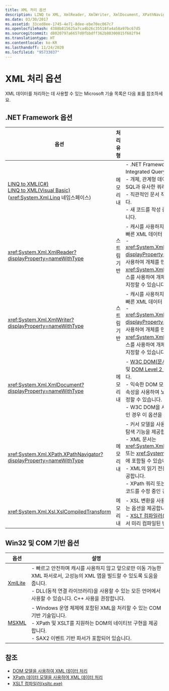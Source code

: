 ```yaml
---
title: XML 처리 옵션
description: LINQ to XML, XmlReader, XmlWriter, XmlDocument, XPathNavigator, XslCompiledTransform, XmlLite, MSXML을 포함하여 XML 처리 옵션을 검토합니다.
ms.date: 03/30/2017
ms.assetid: 33ced8ee-1745-4e71-8dee-ebe70ec067c7
ms.openlocfilehash: 4388b815625a7ca4b26c35518fa4a58a97bc67d5
ms.sourcegitcommit: d8020797a6657d0fbbdff362b80300815f682f94
ms.translationtype: HT
ms.contentlocale: ko-KR
ms.lasthandoff: 11/24/2020
ms.locfileid: "95733037"
---
```

# <a name="xml-processing-options"></a>XML 처리 옵션

XML 데이터를 처리하는 데 사용할 수 있는 Microsoft 기술 목록은 다음 표를 참조하세요.  
  
## <a name="net-framework-options"></a>.NET Framework 옵션  
  
|**옵션**|**처리 유형**|**설명**|  
|----------------|-------------------------|---------------------|  
|[LINQ to XML(C#)](../../linq/linq-xml-overview.md) <br/> [LINQ to XML(Visual Basic)](../../linq/linq-xml-overview.md) <br />(<xref:System.Xml.Linq> 네임스페이스)|메모리 내|- .NET Framework LINQ(Language-Integrated Query) 기술을 기반으로 합니다.<br />- 개체, 관계형 데이터 및 XML 데이터에 대해 SQL과 유사한 쿼리 경험을 제공합니다.<br />- 직관적인 문서 작성 및 변환 기능을 제공합니다.<br />- 새 코드를 작성 중인 경우 이 옵션을 사용합니다.|  
|<xref:System.Xml.XmlReader?displayProperty=nameWithType>|스트림 기반|- 캐시를 사용하지 않고 앞으로만 이동 가능한 빠른 XML 데이터 액세스 방법을 제공합니다.<br />- <xref:System.Xml.XmlReader.Create%2A?displayProperty=nameWithType> 메서드를 사용하여 개체를 만들고 <xref:System.Xml.XmlReaderSettings> 클래스를 사용하여 개체에서 활성화할 기능 집합을 지정할 수 있습니다.|  
|<xref:System.Xml.XmlWriter?displayProperty=nameWithType>|스트림 기반|- 캐시를 사용하지 않고 앞으로만 이동 가능한 빠른 XML 데이터 생성 방법을 제공합니다.<br />- <xref:System.Xml.XmlWriter.Create%2A?displayProperty=nameWithType> 메서드를 사용하여 개체를 만들고 <xref:System.Xml.XmlWriterSettings> 클래스를 사용하여 개체에서 활성화할 기능 집합을 지정할 수 있습니다.|  
|<xref:System.Xml.XmlDocument?displayProperty=nameWithType>|메모리 내|- [W3C DOM(문서 개체 모델) Level 1 Core](https://www.w3.org/TR/REC-DOM-Level-1/level-one-core.html) 및 [DOM Level 2 Core](https://www.w3.org/TR/DOM-Level-2-Core/) 권장 사항을 구현합니다.<br />- 익숙한 DOM 모델을 기반으로 한 메서드 및 속성을 사용하여 노드를 생성, 삽입, 제거 및 수정할 수 있습니다.<br />- W3C DOM을 사용하는 기존 코드를 수정 중인 경우 이 옵션을 사용합니다.|  
|<xref:System.Xml.XPath.XPathNavigator?displayProperty=nameWithType>|메모리 내|- 커서 모델을 사용하는 몇 가지 편집 옵션 및 탐색 기능을 제공합니다.<br />- XML 문서는 <xref:System.Xml.XPath.XPathDocument> 또는 <xref:System.Xml.XmlDocument> 개체에 포함될 수 있습니다.<br />- XML의 읽기 전용 처리에 우수한 성능을 제공합니다.<br />- XPath 쿼리 또는 XSLT 변환이 포함된 기존 코드를 수정 중인 경우 이 옵션을 사용합니다.|  
|<xref:System.Xml.Xsl.XslCompiledTransform>|메모리 내|- XSL 변환을 사용하여 XML 데이터를 변형하는 옵션을 제공합니다.<br />- [XSLT 컴파일러(xsltc.exe)](xslt-compiler-xsltc-exe.md)를 사용하여 앱에서 미리 컴파일된 변환을 참조할 수 있습니다.|  
  
## <a name="win32-and-com-based-options"></a>Win32 및 COM 기반 옵션  
  
|**옵션**|**설명**|  
|----------------|---------------------|  
|[XmlLite](/previous-versions/windows/desktop/ms752872(v=vs.85))|- 빠르고 안전하며 캐시를 사용하지 않고 앞으로만 이동 가능한 XML 파서로서, 고성능의 XML 앱을 빌드할 수 있도록 도움을 줍니다.<br />- DLL(동적 연결 라이브러리)을 사용할 수 있는 모든 언어에서 사용할 수 있습니다. C++ 사용을 권장합니다.|  
|[MSXML](/previous-versions/windows/desktop/ms763742(v=vs.85))|- Windows 운영 체제에 포함된 XML을 처리할 수 있는 COM 기반 기술입니다.<br />- XPath 및 XSLT를 지원하는 DOM의 네이티브 구현을 제공합니다.<br />- SAX2 이벤트 기반 파서가 포함되어 있습니다.|  
  
## <a name="see-also"></a>참조

- [DOM 모델을 사용하여 XML 데이터 처리](process-xml-data-using-the-dom-model.md)
- [XPath 데이터 모델을 사용하여 XML 데이터 처리](process-xml-data-using-the-xpath-data-model.md)
- [XSLT 컴파일러(xsltc.exe)](xslt-compiler-xsltc-exe.md)
